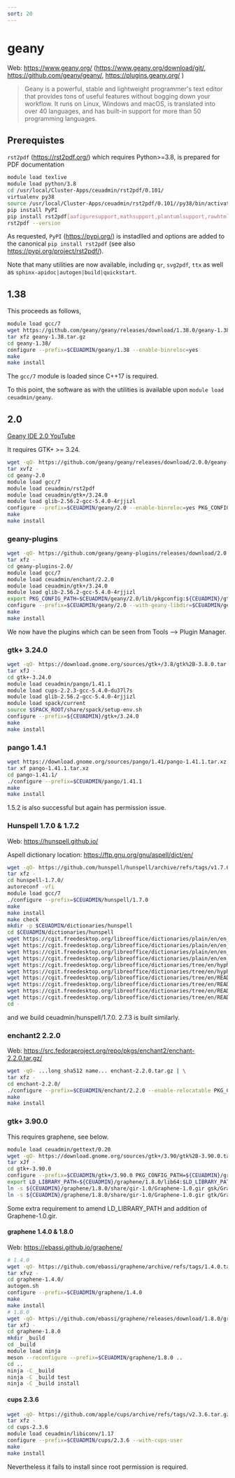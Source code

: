 ```yaml
---
sort: 20
---
```


# geany

Web: <https://www.geany.org/> (<https://www.geany.org/download/git/>, <https://github.com/geany/geany/>, <https://plugins.geany.org/> )

> Geany is a powerful, stable and lightweight programmer's text editor that provides tons of useful features without bogging down your workflow. It runs on Linux, Windows and macOS, is translated into over 40 languages, and has built-in support for more than 50 programming languages.

## Prerequistes

`rst2pdf` (<https://rst2pdf.org/>) which requires Python>=3.8, is prepared for PDF documentation

```bash
module load texlive
module load python/3.8
cd /usr/local/Cluster-Apps/ceuadmin/rst2pdf/0.101/
virtualenv py38
source /usr/local/Cluster-Apps/ceuadmin/rst2pdf/0.101//py38/bin/activate
pip install PyPI
pip install rst2pdf[aafiguresupport,mathsupport,plantumlsupport,rawhtmlsupport,sphinx,svgsupport]
rst2pdf --version
```

As requested, `PyPI` (<https://pypi.org/>) is instadlled and options are added to the canonical `pip install rst2pdf` (see also <https://pypi.org/project/rst2pdf/>).

Note that many utilities are now available, including `qr`, `svg2pdf`, `ttx` as well as `sphinx-apidoc|autogen|build|quickstart`.

## 1.38

This proceeds as follows,

```bash
module load gcc/7
wget https://github.com/geany/geany/releases/download/1.38.0/geany-1.38.tar.gz
tar xfz geany-1.38.tar.gz
cd geany-1.38/
configure --prefix=$CEUADMIN/geany/1.38 --enable-binreloc=yes
make
make install
```

The `gcc/7` module is loaded since C++17 is required.

To this point, the software as with the utilities is available upon `module load ceuadmin/geany`.

## 2.0

[Geany IDE 2.0 YouTube](https://m.youtube.com/watch?v=VkG1YrNgb7U>)

It requires GTK+ >= 3.24.

```bash
wget -qO- https://github.com/geany/geany/releases/download/2.0.0/geany-2.0.tar.gz | \
tar xvfz -
cd geany-2.0
module load gcc/7
module load ceuadmin/rst2pdf
module load ceuadmin/gtk+/3.24.0
module load glib-2.56.2-gcc-5.4.0-4rjjizl
configure --prefix=$CEUADMIN/geany/2.0 --enable-binreloc=yes PKG_CONFIG_PATH=$CEUADMIN/gtk+/3.24.0/lib/pkgconfig
make
make install
```

### geany-plugins

```bash
wget -qO- https://github.com/geany/geany-plugins/releases/download/2.0.0/geany-plugins-2.0.tar.gz | \
tar xfz -
cd geany-plugins-2.0/
module load gcc/7
module load ceuadmin/enchant/2.2.0
module load ceuadmin/gtk+/3.24.0
module load glib-2.56.2-gcc-5.4.0-4rjjizl
export PKG_CONFIG_PATH=$CEUADMIN/geany/2.0/lib/pkgconfig:${CEUADMIN}/gtk+/3.24.0/lib/pkgconfig:${CEUADMIN}/enchant/2.2.0:$PKG_CONFIG_PATH
configure --prefix=$CEUADMIN/geany/2.0 --with-geany-libdir=$CEUADMIN/geany/2.0/lib
make
make install
```

We now have the plugins which can be seen from Tools --> Plugin Manager.

### gtk+ 3.24.0

```bash
wget -qO- https://download.gnome.org/sources/gtk+/3.8/gtk%2B-3.8.0.tar.xz | \
tar xfJ -
cd gtk+-3.24.0
module load ceuadmin/pango/1.41.1
module load cups-2.2.3-gcc-5.4.0-du37l7s
module load glib-2.56.2-gcc-5.4.0-4rjjizl
module load spack/current
source $SPACK_ROOT/share/spack/setup-env.sh
configure --prefix=${CEUADMIN}/gtk+/3.24.0
make
make install
```

### pango 1.4.1

```bash
wget https://download.gnome.org/sources/pango/1.41/pango-1.41.1.tar.xz
tar xf pango-1.41.1.tar.xz
cd pango-1.41.1/
./configure --prefix=$CEUADMIN/pango/1.41.1
make
make install
```

1.5.2 is also successful but again has permission issue.


### Hunspell 1.7.0 & 1.7.2

Web: <https://hunspell.github.io/>

Aspell dictionary location: <https://ftp.gnu.org/gnu/aspell/dict/en/>

```bash
wget -qO- https://github.com/hunspell/hunspell/archive/refs/tags/v1.7.0.tar.gz | \
tar xfz -
cd hunspell-1.7.0/
autoreconf -vfi
module load gcc/7
./configure --prefix=$CEUADMIN/hunspell/1.7.0
make
make install
make check
mkdir -p $CEUADMIN/dictionaries/hunspell
cd $CEUADMIN/dictionaries/hunspell
wget https://cgit.freedesktop.org/libreoffice/dictionaries/plain/en/en_GB.aff
wget https://cgit.freedesktop.org/libreoffice/dictionaries/plain/en/en_GB.dic
wget https://cgit.freedesktop.org/libreoffice/dictionaries/plain/en/en_US.aff
wget https://cgit.freedesktop.org/libreoffice/dictionaries/plain/en/en_US.dic
wget https://cgit.freedesktop.org/libreoffice/dictionaries/tree/en/hyph_en_GB.dic
wget https://cgit.freedesktop.org/libreoffice/dictionaries/tree/en/hyph_en_US.dic
wget https://cgit.freedesktop.org/libreoffice/dictionaries/tree/en/README_en_GB.txt
wget https://cgit.freedesktop.org/libreoffice/dictionaries/tree/en/README_en_US.txt
wget https://cgit.freedesktop.org/libreoffice/dictionaries/tree/en/README_hyph_en_GB.txt
wget https://cgit.freedesktop.org/libreoffice/dictionaries/tree/en/README_hyph_en_US.txt
cd -
```

and we build ceuadmin/hunspell/1.7.0. 2.7.3 is built similarly.

### enchant2 2.2.0

Web: <https://src.fedoraproject.org/repo/pkgs/enchant2/enchant-2.2.0.tar.gz/>

```bash
wget -qO- ...long sha512 name... enchant-2.2.0.tar.gz | \
tar xfz -
cd enchant-2.2.0/
./configure --prefix=$CEUADMIN/enchant/2.2.0 --enable-relocatable PKG_CONFIG_PATH=${CEUADMIN}/hunspell/1.7.0/lib/pkgconfig
make
make install
```

### gtk+ 3.90.0

This requires graphene, see below.

```bash
module load ceuadmin/gettext/0.20
wget -qO- https://download.gnome.org/sources/gtk+/3.90/gtk%2B-3.90.0.tar.xz | \
tar xJf -
cd gtk+-3.90.0
configure --prefix=$CEUADMIN/gtk+/3.90.0 PKG_CONFIG_PATH=${CEUADMIN}/graphene/1.8.0/lib64/pkgconfig --enable-static
export LD_LIBRARY_PATH=${CEUADMIN}/graphene/1.8.0/lib64:$LD_LIBRARY_PATH
ln -s ${CEUADMIN}/graphene/1.8.0/share/gir-1.0/Graphene-1.0.gir gsk/Graphene-1.0.gir
ln -s ${CEUADMIN}/graphene/1.8.0/share/gir-1.0/Graphene-1.0.gir gtk/Graphene-1.0.gir
```

Some extra requirement to amend LD_LIBRARY_PATH and addition of Graphene-1.0.gir.

#### graphene 1.4.0 & 1.8.0

Web: <https://ebassi.github.io/graphene/>

```bash
# 1.4.0
wget -qO- https://github.com/ebassi/graphene/archive/refs/tags/1.4.0.tar.gz | \
tar xfvz -
cd graphene-1.4.0/
autogen.sh
configure --prefix=$CEUADMIN/graphene/1.4.0
make
make install
# 1.8.0
wget -qO- https://github.com/ebassi/graphene/releases/download/1.8.0/graphene-1.8.0.tar.xz | \
tar xfJ -
cd graphene-1.8.0
mkdir _build
cd _build
module load ninja
meson --reconfigure --prefix=$CEUADMIN/graphene/1.8.0 ..
cd ..
ninja -C _build
ninja -C _build test
ninja -C _build install
```

#### cups 2.3.6

```bash
wget -qO- https://github.com/apple/cups/archive/refs/tags/v2.3.6.tar.gz | \
tar xfz -
cd cups-2.3.6
module load ceuadmin/libiconv/1.17
configure --prefix=$CEUADMIN/cups/2.3.6 --with-cups-user
make
make install
```

Nevertheless it fails to install since root permission is required.
